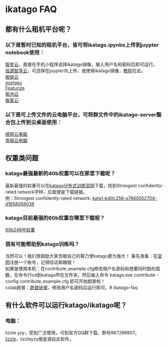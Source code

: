 # ikatago FAQ

## 都有什么租机平台呢？

### 以下是暂时已知的租机平台，皆可将ikatago.ipynbs上传到juypter notebook使用：

[智星云](http://www.ai-galaxy.cn/)，直接在手机小程序选择ikatago镜像，输入用户名和密码后即可运行。  
[恒源智享云](https://gpushare.com/)，可选择在juypter内上传，或使用ikatago镜像，[教程](https://gpushare.com/docs/best_practices/ikatago/)在此。  
[极链云](https://cloud.videojj.com/)  
[mistgpu](https://mistgpu.com/)  
[Featurize](https://featurize.cn/)  
[矩池云](https://www.matpool.com/)  
[极客云](https://www.jikecloud.net/)  

### 以下是可上传文件的云电脑平台，可将群文件中的ikatago-server整合包上传到云桌面使用：

[顺网云电脑](https://cpc.icloud.cn/)  
[青椒云电脑](https://www.qingjiaocloud.com/)

## 权重类问题

### katago最强最新的40b权重可以在那里下载呢？

最新最强的权重可以在[katago分布式训练官网](katagotarining.org)下载，找到Strongest confidently-rated network字样，后面便是下载链接。  
例：Strongest confidently-rated network: [kata1-b40c256-s7660552704-d1858058038](https://media.katagotraining.org/uploaded/networks/models/kata1/kata1-b40c256-s7660552704-d1858058038.bin.gz)

### katago目前最强的60b权重在哪里下载呢？

[60b248号权重](https://media.katagotraining.org/uploaded/networks/models/kata1-extra/b60c320-s2480283136-d1813743898.bin.gz)

### 我有可能帮助到katago训练吗？

当然可以！我们很鼓励大家贡献自己的算力使katago更为强大！
事先准备：在[官网](katagotraining.org)注册一个账号，记得验证邮箱哦！  
如果是使用本机：在contribute_example.cfg修改用户名密码和想要同时跑的盘数，在命令行cd到katago所在文件夹，然后输入命令 katago.exe contribute -config contribute_example.cfg 即可开始跑普啦！  
colab跑普：[跑普链接](https://colab.research.google.com/drive/1cxg1m2Dx-jReCGrMAAoE9mpCmlfBINTy?usp=sharing#scrollTo=cr_mVMzXi4KM)，修改用户名密码后运行即可。# ikatago-faq

## 有什么软件可以运行katago/ikatago呢？

### 电脑：

lizzle yzy，受到广泛使用，可到官方QQ群下载，群号867298807。  
[lizzle](https://github.com/featurecat/lizzie/releases/tag/0.7.4)，lizzleyzy便是源自此软件。
